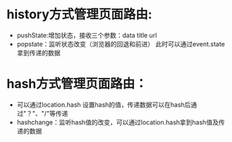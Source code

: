 # history方式管理页面路由:
* pushState:增加状态，接收三个参数：data title url
* popstate：监听状态改变（浏览器的回退和前进） 此时可以通过event.state拿到传递的数据

# hash方式管理页面路由：
* 可以通过location.hash 设置hash的值，传递数据可以在hash后通过"？"、"/"等传递
* hashchange：监听hash值的改变，可以通过location.hash拿到hash值及传递的数据